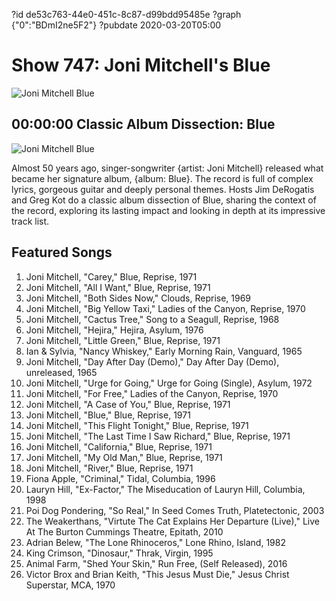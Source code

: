 ?id de53c763-44e0-451c-8c87-d99bdd95485e
?graph {"0":"BDmI2ne5F2"}
?pubdate 2020-03-20T05:00
# Show 747: Joni Mitchell's Blue
![Joni Mitchell Blue](https://static.soundopinions.org/assets/747/012.jpg)


## 00:00:00 Classic Album Dissection: Blue

![Joni Mitchell Blue](https://static.soundopinions.org/assets/747/012.jpg)

Almost 50 years ago, singer-songwriter {artist: Joni Mitchell} released what became her signature album, {album: Blue}. The record is full of complex lyrics, gorgeous guitar and deeply personal themes. Hosts Jim DeRogatis and Greg Kot do a classic album dissection of Blue, sharing the context of the record, exploring its lasting impact and looking in depth at its impressive track list.

## Featured Songs
1. Joni Mitchell, "Carey," Blue, Reprise, 1971
1. Joni Mitchell, "All I Want," Blue, Reprise, 1971
1. Joni Mitchell, "Both Sides Now," Clouds, Reprise, 1969
1. Joni Mitchell, "Big Yellow Taxi," Ladies of the Canyon, Reprise, 1970
1. Joni Mitchell, "Cactus Tree," Song to a Seagull, Reprise, 1968
1. Joni Mitchell, "Hejira," Hejira, Asylum, 1976
1. Joni Mitchell, "Little Green," Blue, Reprise, 1971
1. Ian & Sylvia, "Nancy Whiskey," Early Morning Rain, Vanguard, 1965
1. Joni Mitchell, "Day After Day (Demo)," Day After Day (Demo), unreleased, 1965
1. Joni Mitchell, "Urge for Going," Urge for Going (Single), Asylum, 1972
1. Joni Mitchell, "For Free," Ladies of the Canyon, Reprise, 1970
1. Joni Mitchell, "A Case of You," Blue, Reprise, 1971
1. Joni Mitchell, "Blue," Blue, Reprise, 1971
1. Joni Mitchell, "This Flight Tonight," Blue, Reprise, 1971
1. Joni Mitchell, "The Last Time I Saw Richard," Blue, Reprise, 1971
1. Joni Mitchell, "California," Blue, Reprise, 1971
1. Joni Mitchell, "My Old Man," Blue, Reprise, 1971
1. Joni Mitchell, "River," Blue, Reprise, 1971
1. Fiona Apple, "Criminal," Tidal, Columbia, 1996
1. Lauryn Hill, "Ex-Factor," The Miseducation of Lauryn Hill, Columbia, 1998
1. Poi Dog Pondering, "So Real," In Seed Comes Truth, Platetectonic, 2003
1. The Weakerthans, "Virtute The Cat Explains Her Departure (Live)," Live At The Burton Cummings Theatre, Epitath, 2010
1. Adrian Belew, "The Lone Rhinoceros," Lone Rhino, Island, 1982
1. King Crimson, "Dinosaur," Thrak, Virgin, 1995
1. Animal Farm, "Shed Your Skin," Run Free, (Self Released), 2016
1. Victor Brox and Brian Keith, "This Jesus Must Die," Jesus Christ Superstar, MCA, 1970

